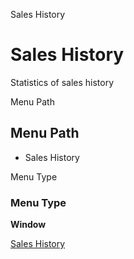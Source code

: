
Sales History
# Sales History


Statistics of sales history

Menu Path
## Menu Path



- Sales History

Menu Type
### Menu Type

**Window**


[Sales History](functional-guide/window/window-sales-history.md)